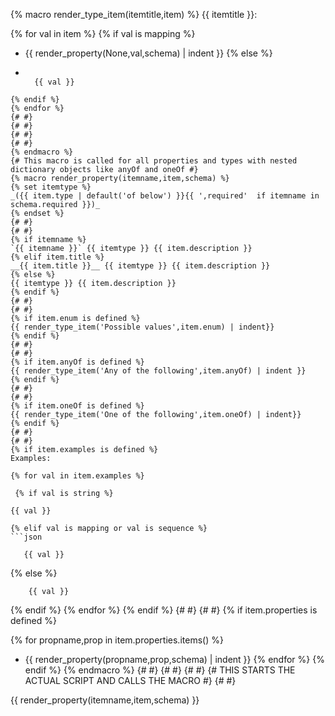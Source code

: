 {% macro render_type_item(itemtitle,item) %}
{{ itemtitle }}:

{% for val in item %}
{% if val is mapping %}
- {{ render_property(None,val,schema) | indent }}
{% else %}
- ```

    {{ val }}

```
{% endif %}
{% endfor %}
{# #}
{# #}
{# #}
{# #}
{% endmacro %}
{# This macro is called for all properties and types with nested dictionary objects like anyOf and oneOf #}
{% macro render_property(itemname,item,schema) %}
{% set itemtype %}
_({{ item.type | default('of below') }}{{ ',required'  if itemname in schema.required }})_
{% endset %}
{# #}
{# #}
{% if itemname %}
`{{ itemname }}` {{ itemtype }} {{ item.description }}
{% elif item.title %}
__{{ item.title }}__ {{ itemtype }} {{ item.description }}
{% else %}
{{ itemtype }} {{ item.description }}
{% endif %}
{# #}
{# #}
{% if item.enum is defined %}
{{ render_type_item('Possible values',item.enum) | indent}}
{% endif %}
{# #}
{# #}
{% if item.anyOf is defined %}
{{ render_type_item('Any of the following',item.anyOf) | indent }}
{% endif %}
{# #}
{# #}
{% if item.oneOf is defined %}
{{ render_type_item('One of the following',item.oneOf) | indent}}
{% endif %}
{# #}
{# #}
{% if item.examples is defined %}
Examples:

{% for val in item.examples %}

 {% if val is string %}
 ```
    {{ val }}

 ```
 {% elif val is mapping or val is sequence %}
```json

    {{ val }}

 ```
{% else %}
```
    {{ val }}
```
{% endif %}
{% endfor %}
{% endif %}
{# #}
{# #}
{% if item.properties is defined %}

{% for propname,prop in item.properties.items() %}

- {{ render_property(propname,prop,schema) | indent }}
{% endfor %}
{% endif %}
{% endmacro %}
{# #}
{# #}
{# #}
{# THIS STARTS THE ACTUAL SCRIPT AND CALLS THE MACRO #}
{# #}

{{ render_property(itemname,item,schema) }}
